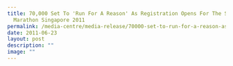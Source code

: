 ```yaml
---
title: 70,000 Set To 'Run For A Reason' As Registration Opens For The SC
  Marathon Singapore 2011
permalink: /media-centre/media-release/70000-set-to-run-for-a-reason-as-reg-opens-for-the-sc-marathon-sg-20/
date: 2011-06-23
layout: post
description: ""
image: ""
---
```

